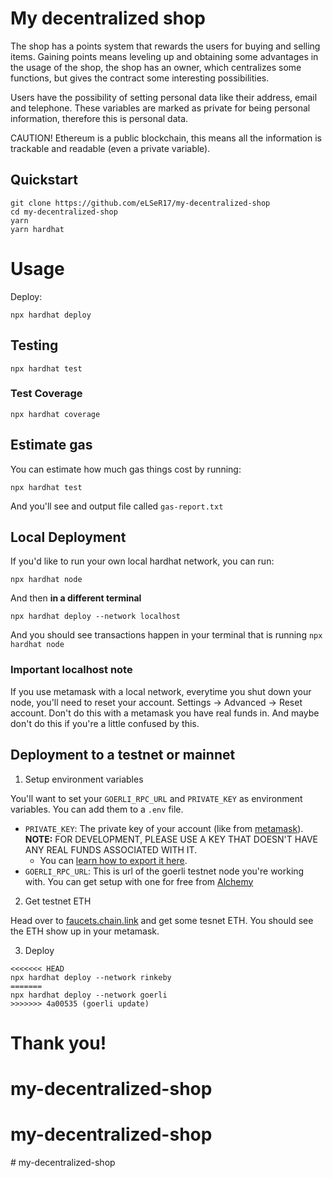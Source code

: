 # My decentralized shop
  
The shop has a points system that rewards the users for buying and selling items. Gaining points means leveling up and obtaining some advantages in the usage of the shop, the shop has an owner, which centralizes some functions, but gives the contract some interesting possibilities.

Users have the possibility of setting personal data like their address, email and telephone. These variables are marked as private for being personal information, therefore this is personal data.

CAUTION! Ethereum is a public blockchain, this means all the information is trackable and readable (even a private variable).

## Quickstart

```
git clone https://github.com/eLSeR17/my-decentralized-shop
cd my-decentralized-shop
yarn
yarn hardhat
```


# Usage

Deploy:

```
npx hardhat deploy
```

## Testing

```
npx hardhat test
```

### Test Coverage

```
npx hardhat coverage
```

## Estimate gas

You can estimate how much gas things cost by running:

```
npx hardhat test
```

And you'll see and output file called `gas-report.txt`

## Local Deployment 

If you'd like to run your own local hardhat network, you can run:

```
npx hardhat node
```

And then **in a different terminal**

```
npx hardhat deploy --network localhost
```

And you should see transactions happen in your terminal that is running `npx hardhat node`

### Important localhost note

If you use metamask with a local network, everytime you shut down your node, you'll need to reset your account. Settings -> Advanced -> Reset account. Don't do this with a metamask you have real funds in. And maybe don't do this if you're a little confused by this. 

## Deployment to a testnet or mainnet

1. Setup environment variables

You'll want to set your `GOERLI_RPC_URL` and `PRIVATE_KEY` as environment variables. You can add them to a `.env` file.

- `PRIVATE_KEY`: The private key of your account (like from [metamask](https://metamask.io/)). **NOTE:** FOR DEVELOPMENT, PLEASE USE A KEY THAT DOESN'T HAVE ANY REAL FUNDS ASSOCIATED WITH IT.
  - You can [learn how to export it here](https://metamask.zendesk.com/hc/en-us/articles/360015289632-How-to-Export-an-Account-Private-Key).
- `GOERLI_RPC_URL`: This is url of the goerli testnet node you're working with. You can get setup with one for free from [Alchemy](https://alchemy.com/?a=673c802981)

2. Get testnet ETH

Head over to [faucets.chain.link](https://faucets.chain.link/) and get some tesnet ETH. You should see the ETH show up in your metamask.

3. Deploy

```
<<<<<<< HEAD
npx hardhat deploy --network rinkeby
=======
npx hardhat deploy --network goerli
>>>>>>> 4a00535 (goerli update)
```

# Thank you!
# my-decentralized-shop
# my-decentralized-shop
#   m y - d e c e n t r a l i z e d - s h o p 
 
 
